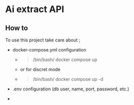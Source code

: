 # Ai extract API

  

## How to

  

To use this project take care about ;

- docker-compose.yml configuration
	- > /bin/bash/ docker compose  up 
	- or for discret mode
	- > /bin/bash/ docker compose  up -d  

- .env configuration (db user, name, port, password, etc.)
- 

